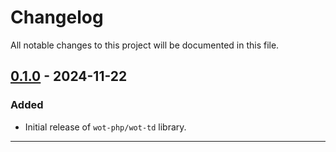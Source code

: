 # Changelog

All notable changes to this project will be documented in this file.

## [0.1.0] - 2024-11-22
### Added
- Initial release of `wot-php/wot-td` library.

---

[Unreleased]: https://github.com/doguabaris/WoT.php/compare/v0.1.0...HEAD
[0.1.0]: https://github.com/doguabaris/WoT.php/releases/tag/v0.1.0
